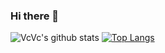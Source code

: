 ### Hi there 👋

![VcVc's github stats](https://github-readme-stats.vercel.app/api?username=6923403&show_icons=true&hide=stars&theme=graywhite)
[![Top Langs](https://github-readme-stats.vercel.app/api/top-langs/?username=6923403&layout=compact&hide=CMake,html)](https://github.com/anuraghazra/github-readme-stats)

<!-- Here are some ideas to get you started:
- 🔭 I’m currently working on ...
- 🌱 I’m currently learning ...
- 👯 I’m looking to collaborate on ...
- 🤔 I’m looking for help with ...
- 💬 Ask me about ...
- 📫 How to reach me: ...
- 😄 Pronouns: ...
- ⚡ Fun fact: ...
-->


<!-- ### Calm down heart, appreciate Natural .

<!-- ![image](https://github.com/6923403/6923403/blob/master/material/natural.gif)


<!-- **6923403/6923403** is a ✨ _special_ ✨ repository because its `README.md` (this file) appears on your GitHub profile.
Here are some ideas to get you started:

- 🔭 I’m currently working on ...
- 🌱 I’m currently learning ...
- 👯 I’m looking to collaborate on ...
- 🤔 I’m looking for help with ...
- 💬 Ask me about ...
- 📫 How to reach me: ...
- 😄 Pronouns: ...
- ⚡ Fun fact: ...
-->
